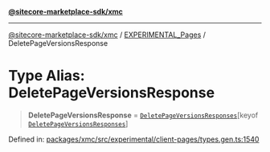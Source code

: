 [**@sitecore-marketplace-sdk/xmc**](../../../../README.md)

***

[@sitecore-marketplace-sdk/xmc](../../../../README.md) / [EXPERIMENTAL\_Pages](../README.md) / DeletePageVersionsResponse

# Type Alias: DeletePageVersionsResponse

> **DeletePageVersionsResponse** = [`DeletePageVersionsResponses`](DeletePageVersionsResponses.md)\[keyof [`DeletePageVersionsResponses`](DeletePageVersionsResponses.md)\]

Defined in: [packages/xmc/src/experimental/client-pages/types.gen.ts:1540](https://github.com/Sitecore/marketplace-sdk/blob/main/packages/xmc/src/experimental/client-pages/types.gen.ts#L1540)
